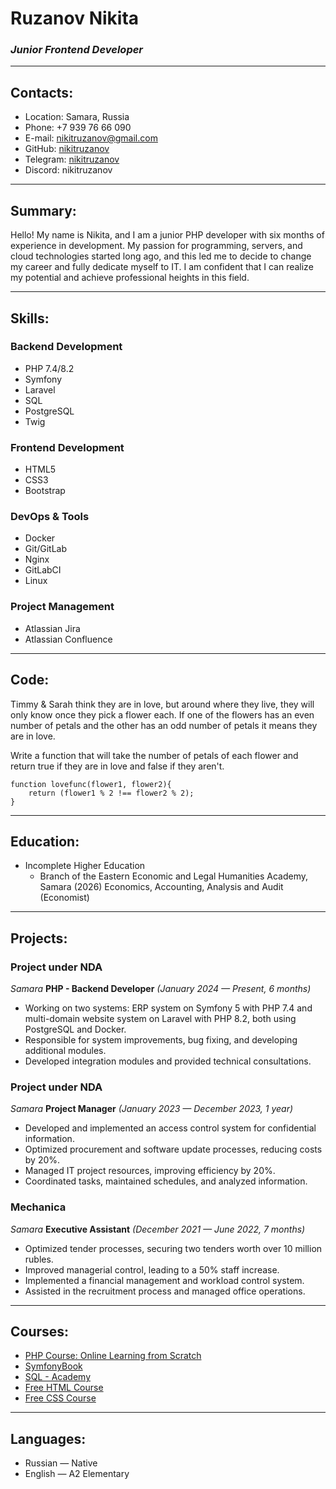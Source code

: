 # Ruzanov Nikita
### ***Junior Frontend Developer***

***
## Contacts:
* Location: Samara, Russia
* Phone: +7 939 76 66 090
* E-mail: nikitruzanov@gmail.com
* GitHub: [nikitruzanov](https://github.com/nikitruzanov)
* Telegram: [nikitruzanov](https://t.me/nikitruzanov)
* Discord: nikitruzanov

***
## Summary:
Hello! My name is Nikita, and I am a junior PHP developer with six months of experience in development. My passion for programming, servers, and cloud technologies started long ago, and this led me to decide to change my career and fully dedicate myself to IT. I am confident that I can realize my potential and achieve professional heights in this field.

***
## Skills:
### Backend Development
* PHP 7.4/8.2
* Symfony
* Laravel
* SQL
* PostgreSQL
* Twig
### Frontend Development
* HTML5
* CSS3
* Bootstrap
### DevOps & Tools
* Docker
* Git/GitLab
* Nginx
* GitLabCI
* Linux
### Project Management
* Atlassian Jira
* Atlassian Confluence

***
## Code:
Timmy & Sarah think they are in love, but around where they live, they will only know once they pick a flower each. If one of the flowers has an even number of petals and the other has an odd number of petals it means they are in love.

Write a function that will take the number of petals of each flower and return true if they are in love and false if they aren't.
``` 
function lovefunc(flower1, flower2){
    return (flower1 % 2 !== flower2 % 2);
}
```

***
## Education:
* Incomplete Higher Education
  * Branch of the Eastern Economic and Legal Humanities Academy, Samara (2026)
  Economics, Accounting, Analysis and Audit (Economist)

***
## Projects:
### Project under NDA
*Samara*
**PHP - Backend Developer** *(January 2024 — Present, 6 months)*
* Working on two systems: ERP system on Symfony 5 with PHP 7.4 and multi-domain website system on Laravel with PHP 8.2, both using PostgreSQL and Docker.
* Responsible for system improvements, bug fixing, and developing additional modules.
* Developed integration modules and provided technical consultations.
### Project under NDA
*Samara*
**Project Manager** *(January 2023 — December 2023, 1 year)*
* Developed and implemented an access control system for confidential information.
* Optimized procurement and software update processes, reducing costs by 20%.
* Managed IT project resources, improving efficiency by 20%.
* Coordinated tasks, maintained schedules, and analyzed information.
### Mechanica
*Samara*
**Executive Assistant** *(December 2021 — June 2022, 7 months)*
* Optimized tender processes, securing two tenders worth over 10 million rubles.
* Improved managerial control, leading to a 50% staff increase.
* Implemented a financial management and workload control system.
* Assisted in the recruitment process and managed office operations.

***
## Courses:
* [PHP Course: Online Learning from Scratch](https://code-basics.com/ru/courses/php)
* [SymfonyBook](https://symfony.com/doc/current/index.html)
* [SQL - Academy](https://sql-academy.org/)
* [Free HTML Course](https://code-basics.com/ru/courses/html)
* [Free CSS Course](https://code-basics.com/ru/courses/css)

***
## Languages:
* Russian — Native
* English — A2 Elementary

